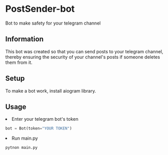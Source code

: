 # PostSender-bot

Bot to make safety for your telegram channel

## Information

This bot was created so that you can send posts to your telegram channel, thereby ensuring the security of your channel's posts if someone deletes them from it.

## Setup

To make a bot work, install aiogram library.

## Usage

<li>Enter your telegram bot's token</li>


``` python
bot = Bot(token="YOUR TOKEN")
```


<li>Run main.py</li>


``` python
pytnon main.py
```
